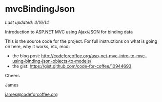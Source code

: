 mvcBindingJson
==============
_Last updated: 4/16/14_

Introduction to ASP.NET MVC using Ajax/JSON for binding data

This is the source code for the project. For full instructions on what is going on here, why it works, etc, read:
* the blog post: http://codeforcoffee.org/asp-net-mvc-intro-to-mvc-using-binding-json-objects-to-models/
* the gist: https://gist.github.com/code-for-coffee/10944693

Cheers

James

james@codeforcoffee.org
